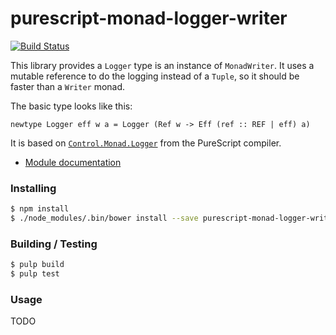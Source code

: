 
purescript-monad-logger-writer
==================

[![Build
Status](https://travis-ci.org/cdepillabout/purescript-monad-logger-writer.svg)](https://travis-ci.org/cdepillabout/purescript-monad-logger-writer)

This library provides a `Logger` type is an instance of `MonadWriter`.  It uses
a mutable reference to do the logging instead of a `Tuple`, so it should be
faster than a `Writer` monad.

The basic type looks like this:

```
newtype Logger eff w a = Logger (Ref w -> Eff (ref :: REF | eff) a)
```

It is based on
[`Control.Monad.Logger`](https://github.com/purescript/purescript/blob/master/src/Control/Monad/Logger.hs)
from the PureScript compiler.

- [Module documentation](docs/Control/Monad/)

### Installing

```sh
$ npm install
$ ./node_modules/.bin/bower install --save purescript-monad-logger-writer
```

### Building / Testing

```sh
$ pulp build
$ pulp test
```

### Usage

TODO
